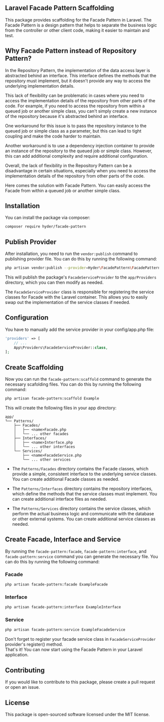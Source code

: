 ## Laravel Facade Pattern Scaffolding

This package provides scaffolding for the Facade Pattern in Laravel. The Facade Pattern is a design pattern that helps to separate the business logic from the controller or other client code, making it easier to maintain and test.

## Why Facade Pattern instead of Repository Pattern?

In the Repository Pattern, the implementation of the data access layer is abstracted behind an interface. This interface defines the methods that the repository must implement, but it doesn't provide any way to access the underlying implementation details.   

This lack of flexibility can be problematic in cases where you need to access the implementation details of the repository from other parts of the code. For example, if you need to access the repository from within a queued job or another simple class, you can't simply create a new instance of the repository because it's abstracted behind an interface.   

One workaround for this issue is to pass the repository instance to the queued job or simple class as a parameter, but this can lead to tight coupling and make the code harder to maintain.   

Another workaround is to use a dependency injection container to provide an instance of the repository to the queued job or simple class. However, this can add additional complexity and require additional configuration.   

Overall, the lack of flexibility in the Repository Pattern can be a disadvantage in certain situations, especially when you need to access the implementation details of the repository from other parts of the code.   

Here comes the solution with Facade Pattern. You can easily access the Facade from within a queued job or another simple class.

## Installation

You can install the package via composer:

```bash
composer require hyder/facade-pattern
```

## Publish Provider

After installation, you need to run the `vendor:publish` command to publishing provider file. You can do this by running the following command:

```bash
php artisan vendor:publish --provider=Hyder\FacadePattern\FacadePatternServiceProvider --tag=provider

```
This will publish the package's `FacadeServiceProvider`  to the `app/Providers` directory, which you can then modify as needed.   
   
The `FacadeServiceProvider` class is responsible for registering the service classes for Facade with the Laravel container. This allows you to easily swap out the implementation of the service classes if needed.

## Configuration

You have to manually add the service provider in your config/app.php file:

```php
'providers' => [
    // ...
    App\Providers\FacadeServiceProvider::class,
];
```
## Create Scaffolding

Now you can run the `facade-pattern:scaffold` command to generate the necessary scafolding files. You can do this by running the following command:
```bash
php artisan facade-pattern:scaffold Example

```
This will create the following files in your app directory:

```text
app/
└── Patterns/
    ├── Facades/
    │   ├── <name>Facade.php
    │   └── ... other facades
    ├── Interfaces/
    │   ├── <name>Interface.php
    │   └── ... other interfaces
    └── Services/
        ├── <name>FacadeService.php
        └── ... other services

```

- The `Patterns/Facades` directory contains the Facade classes, which provide a simple, consistent interface to the underlying service classes. You can create additional Facade classes as needed.   

- The `Patterns/Interfaces` directory contains the repository interfaces, which define the methods that the service classes must implement. You can create additional interface files as needed.   

- The `Patterns/Services` directory contains the service classes, which perform the actual business logic and communicate with the database or other external systems. You can create additional service classes as needed.   

## Create Facade, Interface and Service 

By running the `facade-pattern:facade`, `facade-pattern:interface`, and `facade-pattern:service` command you can generate the necessary file. You can do this by running the following command:   

### Facade 
```bash
php artisan facade-pattern:facade ExampleFacade

```
### Interface 
```bash
php artisan facade-pattern:interface ExampleInterface

```
### Service 
```bash
php artisan facade-pattern:service ExampleFacadeService

```
Don't forget to register your facade service class in `FacadeServiceProvider` provider's register() method.   
That's it! You can now start using the Facade Pattern in your Laravel application.   

## Contributing
If you would like to contribute to this package, please create a pull request or open an issue.

## License
This package is open-sourced software licensed under the MIT license.
